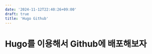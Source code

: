 ```yaml
---
date: '2024-11-12T22:40:26+09:00'
draft: true
title: 'Hugo Github'
---
```


# Hugo를 이용해서 Github에 배포해보자

